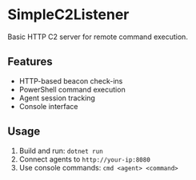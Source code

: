 # SimpleC2Listener

Basic HTTP C2 server for remote command execution.

## Features
- HTTP-based beacon check-ins
- PowerShell command execution
- Agent session tracking
- Console interface

## Usage
1. Build and run: `dotnet run`
2. Connect agents to `http://your-ip:8080`
3. Use console commands: `cmd <agent> <command>`
